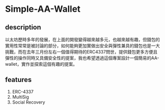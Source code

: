 # Simple-AA-Wallet

## description
以太坊歷時多年的發展，在上面的開發變得越來越多元，也越來越有趣，但錢包的實用性常常是被討論的部分，如何能夠更加實做出安全與彈性兼具的錢包也是一大挑戰，而在去年三月份左右一個值得期待的ERC4337問世，提供錢包更多方便且彈性的操作同時又具備安全性的提案，我也希望透過這個專案設計一個簡易的AA-wallet，實作並探索這個有趣的提案。

## features
1. ERC-4337 
2. MultiSig
4. Social Recovery
